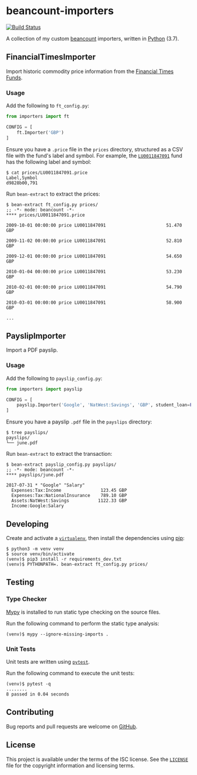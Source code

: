 # beancount-importers

[![Build Status](https://travis-ci.org/michaelbull/beancount-importers.svg?branch=master)](https://travis-ci.org/michaelbull/beancount-importers)

A collection of my custom [beancount][beancount] importers, written in [Python][python] (3.7).

## FinancialTimesImporter

Import historic commodity price information from the [Financial Times Funds][ft-funds].

### Usage

Add the following to `ft_config.py`:

```python
from importers import ft

CONFIG = [
    ft.Importer('GBP')
]
```

Ensure you have a `.price` file in the `prices` directory, structured as a CSV
file with the fund's label and symbol. For example, the 
[`LU0011847091`](https://markets.ft.com/data/funds/tearsheet/summary?s=LU0011847091:GBP)
fund has the following label and symbol:

```
$ cat prices/LU0011847091.price
Label,Symbol
d9828b00,791
```

Run `bean-extract` to extract the prices:

```
$ bean-extract ft_config.py prices/
;; -*- mode: beancount -*-
**** prices/LU0011847091.price

2009-10-01 00:00:00 price LU0011847091                       51.470 GBP

2009-11-02 00:00:00 price LU0011847091                       52.810 GBP

2009-12-01 00:00:00 price LU0011847091                       54.650 GBP

2010-01-04 00:00:00 price LU0011847091                       53.230 GBP

2010-02-01 00:00:00 price LU0011847091                       54.790 GBP

2010-03-01 00:00:00 price LU0011847091                       58.900 GBP

...
```

## PayslipImporter

Import a PDF payslip.

### Usage

Add the following to `payslip_config.py`:

```python
from importers import payslip

CONFIG = [
    payslip.Importer('Google', 'NatWest:Savings', 'GBP', student_loan=False)
]
```

Ensure you have a payslip `.pdf` file in the `payslips` directory:

```
$ tree payslips/
payslips/
└── june.pdf
```

Run `bean-extract` to extract the transaction:

```
$ bean-extract payslip_config.py payslips/
;; -*- mode: beancount -*-
**** payslips/june.pdf

2017-07-31 * "Google" "Salary"
  Expenses:Tax:Income               123.45 GBP
  Expenses:Tax:NationalInsurance    789.10 GBP
  Assets:NatWest:Savings           1122.33 GBP
  Income:Google:Salary    
```

## Developing

Create and activate a [`virtualenv`][virtualenv], then install the dependencies
using [pip][pip]:

```
$ python3 -m venv venv
$ source venv/bin/activate
(venv)$ pip3 install -r requirements_dev.txt
(venv)$ PYTHONPATH=. bean-extract ft_config.py prices/
```

## Testing

### Type Checker

[Mypy](mypy) is installed to run static type checking on the source files.

Run the following command to perform the static type analysis:

```
(venv)$ mypy --ignore-missing-imports .
```

### Unit Tests

Unit tests are written using [`pytest`][pytest].

Run the following command to execute the unit tests:

```
(venv)$ pytest -q
........
8 passed in 0.04 seconds
```

## Contributing

Bug reports and pull requests are welcome on [GitHub][github].

## License

This project is available under the terms of the ISC license. See the
[`LICENSE`](LICENSE) file for the copyright information and licensing terms.

[beancount]: http://furius.ca/beancount/
[python]: https://www.python.org/
[ft-funds]: https://markets.ft.com/data/funds/uk
[virtualenv]: https://virtualenv.pypa.io/en/stable/
[pip]: https://pypi.python.org/pypi/pip
[mpypy]: http://mypy-lang.org/
[pytest]: https://docs.pytest.org/en/latest/index.html
[github]: https://github.com/michaelbull/beancount-importers

